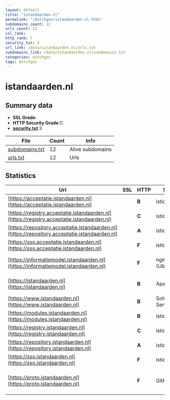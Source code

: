 ```yaml
---
layout: default
title: "istandaarden.nl"
permalink: "/dutchgov/istandaarden.nl.html"
subdomains_count: 12
urls_count: 12
ssl_rank: 
http_rank: C
security_txt: 3
url_link: /data/istandaarden.nl/urls.txt
subdomains_link: /data/istandaarden.nl/subdomains.txt
categories: dutchgov
tags: dutchgov
---
```



# istandaarden.nl
## Summary data


 - **SSL Grade**:
 - **HTTP Security Grade**:C
 - **[security.txt](https://www.digitaleoverheid.nl/nieuws/standaard-security-txt-nu-verplicht-voor-overheid/)**:3


| File       | Count | Info |
|------------|-------|------|
|[subdomains.txt](/DutchGovScope/data/istandaarden.nl/subdomains.txt)|12|Alive subdomains|
|[urls.txt](/DutchGovScope/data/istandaarden.nl/urls.txt)|12|Urls|


## Statistics


| Url | SSL | HTTP | Server | Cookie | HSTS | CORS | CTO | CSP | XFO | XXP | RP |FP| Tech |Title |
|--------|-------|-------|------|------|------|------|------|------|------|------|------|------|------|------|
|[https://acceptatie.istandaarden.nl](https://acceptatie.istandaarden.nl)| | **B**|istio-envoy|:white_check_mark: |:white_check_mark: | | |:warning: | | :white_check_mark: | :white_check_mark: | |HSTS||
|[https://registry.acceptatie.istandaarden.nl](https://registry.acceptatie.istandaarden.nl)| | **C**|istio-envoy| |:white_check_mark: | | | | | | :white_check_mark: | |Envoy HSTS||
|[https://repository.acceptatie.istandaarden.nl](https://repository.acceptatie.istandaarden.nl)| | **A**|istio-envoy|:white_check_mark: |:white_check_mark: | | | :white_check_mark:| :white_check_mark: | :white_check_mark: | :white_check_mark: | |Envoy HSTS||
|[https://sso.acceptatie.istandaarden.nl](https://sso.acceptatie.istandaarden.nl)| | **F**|istio-envoy| | | | | | | | :white_check_mark: | |||
|[https://informatiemodel.istandaarden.nl](https://informatiemodel.istandaarden.nl)| | **F**|nginx/1.18.0 (Ubuntu)| | | | | | | | :white_check_mark: | |HSTS Nginx:1.18.0 Ubuntu||
|[https://istandaarden.nl](https://istandaarden.nl)| | **B**|Apache|:white_check_mark: |:white_check_mark: | | |:warning: | | :white_check_mark: | :white_check_mark: | |Apache HTTP Server HSTS|301 Moved Perman...|
|[https://www.istandaarden.nl](https://www.istandaarden.nl)| | **B**|Solvinity Server|:white_check_mark: |:white_check_mark: | | |:warning: | | :white_check_mark: | :white_check_mark: | |Bloomreach HSTS|iStandaarden|
|[https://modules.istandaarden.nl](https://modules.istandaarden.nl)| | **B**|istio-envoy|:white_check_mark: |:white_check_mark: | | |:warning: | | :white_check_mark: | :white_check_mark: | |HSTS||
|[https://registry.istandaarden.nl](https://registry.istandaarden.nl)| | **C**|istio-envoy| |:white_check_mark: | | | | | | :white_check_mark: | |Envoy HSTS||
|[https://repository.istandaarden.nl](https://repository.istandaarden.nl)| | **A**|istio-envoy|:white_check_mark: |:white_check_mark: | | | :white_check_mark:| :white_check_mark: | :white_check_mark: | :white_check_mark: | |Envoy HSTS||
|[https://sso.istandaarden.nl](https://sso.istandaarden.nl)| | **F**|istio-envoy| | | | | | | | :white_check_mark: | |||
|[https://proto.istandaarden.nl](https://proto.istandaarden.nl)| | **F**|GitHub.com| | | :warning:| | | | | :white_check_mark: | |Fastly GitHub Pages Varnish|Home|


